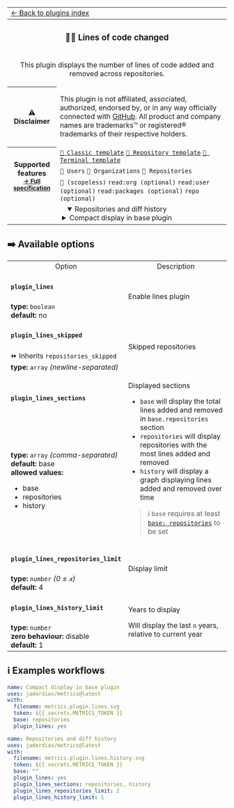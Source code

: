 <!--header-->
<table>
  <tr><td colspan="2"><a href="/README.md#-plugins">← Back to plugins index</a></td></tr>
  <tr><th colspan="2"><h3>👨‍💻 Lines of code changed</h3></th></tr>
  <tr><td colspan="2" align="center"><p>This plugin displays the number of lines of code added and removed across repositories.</p>
</td></tr>
  <tr><th>⚠️ Disclaimer</th><td><p>This plugin is not affiliated, associated, authorized, endorsed by, or in any way officially connected with <a href="https://github.com">GitHub</a>.
All product and company names are trademarks™ or registered® trademarks of their respective holders.</p>
</td></tr>
  <tr>
    <th rowspan="3">Supported features<br><sub><a href="metadata.yml">→ Full specification</a></sub></th>
    <td><a href="/source/templates/classic/README.md"><code>📗 Classic template</code></a> <a href="/source/templates/repository/README.md"><code>📘 Repository template</code></a> <a href="/source/templates/terminal/README.md"><code>📙 Terminal template</code></a></td>
  </tr>
  <tr>
    <td><code>👤 Users</code> <code>👥 Organizations</code> <code>📓 Repositories</code></td>
  </tr>
  <tr>
    <td><code>🔑 (scopeless)</code> <code>read:org (optional)</code> <code>read:user (optional)</code> <code>read:packages (optional)</code> <code>repo (optional)</code></td>
  </tr>
  <tr>
    <td colspan="2" align="center">
      <details open><summary>Repositories and diff history</summary><img src="https://github.com/jaderdias/metrics/blob/examples/metrics.plugin.lines.history.svg" alt=""></img></details>
      <details><summary>Compact display in base plugin</summary><img src="https://github.com/jaderdias/metrics/blob/examples/metrics.plugin.lines.svg" alt=""></img></details>
      <img width="900" height="1" alt="">
    </td>
  </tr>
</table>
<!--/header-->

## ➡️ Available options

<!--options-->
<table>
  <tr>
    <td align="center" nowrap="nowrap">Option</i></td><td align="center" nowrap="nowrap">Description</td>
  </tr>
  <tr>
    <td nowrap="nowrap"><h4><code>plugin_lines</code></h4></td>
    <td rowspan="2"><p>Enable lines plugin</p>
<img width="900" height="1" alt=""></td>
  </tr>
  <tr>
    <td nowrap="nowrap"><b>type:</b> <code>boolean</code>
<br>
<b>default:</b> no<br></td>
  </tr>
  <tr>
    <td nowrap="nowrap"><h4><code>plugin_lines_skipped</code></h4></td>
    <td rowspan="2"><p>Skipped repositories</p>
<img width="900" height="1" alt=""></td>
  </tr>
  <tr>
    <td nowrap="nowrap">⏩ Inherits <code>repositories_skipped</code><br>
<b>type:</b> <code>array</code>
<i>(newline-separated)</i>
<br></td>
  </tr>
  <tr>
    <td nowrap="nowrap"><h4><code>plugin_lines_sections</code></h4></td>
    <td rowspan="2"><p>Displayed sections</p>
<ul>
<li><code>base</code> will display the total lines added and removed in <code>base.repositories</code> section</li>
<li><code>repositories</code> will display repositories with the most lines added and removed</li>
<li><code>history</code> will display a graph displaying lines added and removed over time</li>
</ul>
<blockquote>
<p>ℹ️ <code>base</code> requires at least <a href="/source/plugins/base/README.md#base"><code>base: repositories</code></a> to be set</p>
</blockquote>
<img width="900" height="1" alt=""></td>
  </tr>
  <tr>
    <td nowrap="nowrap"><b>type:</b> <code>array</code>
<i>(comma-separated)</i>
<br>
<b>default:</b> base<br>
<b>allowed values:</b><ul><li>base</li><li>repositories</li><li>history</li></ul></td>
  </tr>
  <tr>
    <td nowrap="nowrap"><h4><code>plugin_lines_repositories_limit</code></h4></td>
    <td rowspan="2"><p>Display limit</p>
<img width="900" height="1" alt=""></td>
  </tr>
  <tr>
    <td nowrap="nowrap"><b>type:</b> <code>number</code>
<i>(0 ≤
𝑥)</i>
<br>
<b>default:</b> 4<br></td>
  </tr>
  <tr>
    <td nowrap="nowrap"><h4><code>plugin_lines_history_limit</code></h4></td>
    <td rowspan="2"><p>Years to display</p>
<p>Will display the last <code>n</code> years, relative to current year</p>
<img width="900" height="1" alt=""></td>
  </tr>
  <tr>
    <td nowrap="nowrap"><b>type:</b> <code>number</code>
<br>
<b>zero behaviour:</b> disable</br>
<b>default:</b> 1<br></td>
  </tr>
</table>
<!--/options-->

## ℹ️ Examples workflows

<!--examples-->
```yaml
name: Compact display in base plugin
uses: jaderdias/metrics@latest
with:
  filename: metrics.plugin.lines.svg
  token: ${{ secrets.METRICS_TOKEN }}
  base: repositories
  plugin_lines: yes

```
```yaml
name: Repositories and diff history
uses: jaderdias/metrics@latest
with:
  filename: metrics.plugin.lines.history.svg
  token: ${{ secrets.METRICS_TOKEN }}
  base: ""
  plugin_lines: yes
  plugin_lines_sections: repositories, history
  plugin_lines_repositories_limit: 2
  plugin_lines_history_limit: 1

```
<!--/examples-->
